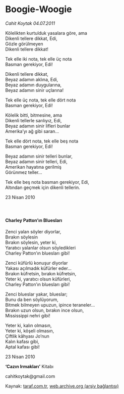 # Boogie-Woogie

*Cahit Koytak 04.07.2011*

<div class="yazi"><p>Kölelikten kurtulduk yasalara göre, ama<br/>Dikenli tellere dikkat, Edi,<br/>Gözle görülmeyen<br/>Dikenli tellere dikkat!</p>
<p>Tek elle iki nota, tek elle üç nota<br/>Basman gerekiyor, Edi!</p>
<p>Dikenli tellere dikkat,<br/>Beyaz adamın aklına, Edi,<br/>Beyaz adamın duygularına,<br/>Beyaz adamın sinir uçlarına!</p>
<p>Tek elle üç nota, tek elle dört nota<br/>Basman gerekiyor, Edi!</p>
<p>Kölelik bitti, bitmesine, ama<br/>Dikenli tellerle sarılıyız, Edi,<br/>Beyaz adamın sinir lifleri bunlar<br/>Amerika’yı ağ gibi saran...</p>
<p>Tek elle dört nota, tek elle beş nota<br/>Basman gerekiyor, Edi!</p>
<p>Beyaz adamın sinir telleri bunlar,<br/>Beyaz adamın sinir telleri, Edi,<br/>Amerikan hayatına gerilmiş<br/>Görünmez teller...</p>
<p>Tek elle beş nota basman gerekiyor, Edi,<br/>Altından geçmek için dikenli tellerin.</p>
<p>23 Nisan 2010</p>
<h4> </h4>
<h4>Charley Patton’ın Bluesları</h4>
<p>Zenci yalan söyler diyorlar,<br/>Bırakın söylesin<br/>Bırakın söylesin, yeter ki,<br/>Yaratıcı yalanlar olsun söyledikleri<br/>Charley Patton’ın bluesları gibi!</p>
<p>Zenci küfürlü konuşur diyorlar<br/>Yakası açılmadık küfürler eder...<br/>Bırakın küfretsin, bırakın küfretsin,<br/>Yeter ki, yaratıcı olsun küfürleri,<br/>Charley Patton’ın bluesları gibi!</p>
<p>Zenci blueslar yakar, blueslar;<br/>Bunu da ben söylüyorum,<br/>Bitmek bilmeyen upuzun, ipince teraneler...<br/>Bırakın uzun olsun, bırakın ince olsun,<br/>Mississippi nehri gibi!</p>
<p>Yeter ki, kalın olmasın,<br/>Yeter ki, köşeli olmasın,<br/>Çiftlik kâhyası Jo’nun<br/>Kalın kafası gibi,<br/>Aptal kafası gibi!</p>
<p>23 Nisan 2010</p>
<p><strong>‘Cazın Irmakları’</strong> Kitabı</p>
<p>cahitkoytak@gmail.com</p>
</div>

Kaynak: [taraf.com.tr](http://www.taraf.com.tr/cahit-koytak/makale-boogie-woogie.htm), [web.archive.org (arşiv bağlantısı)](http://web.archive.org/web/20130624005118/http://www.taraf.com.tr/cahit-koytak/makale-boogie-woogie.htm)
